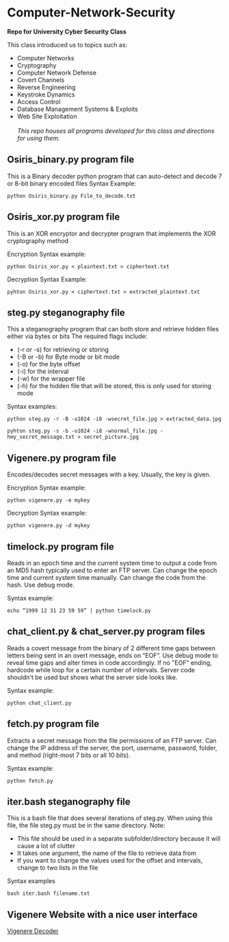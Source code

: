 # Computer-Network-Security
**Repo for University Cyber Security Class**
	
This class introduced us to topics such as:
* Computer Networks
* Cryptography 
* Computer Network Defense
* Covert Channels
* Reverse Engineering
* Keystroke Dynamics
* Access Control
* Database Management Systems & Exploits
* Web Site Exploitation
<br><br>
*This repo houses all programs developed for this class and directions for using them.*


## Osiris_binary.py program file
This is a Binary decoder python program that can auto-detect and decode 7 or 8-bit binary encoded files
Syntax Example:
```
python Osiris_binary.py File_to_decode.txt
```
## Osiris_xor.py program file
This is an XOR encryptor and decrypter program that implements the XOR cryptography method

Encryption Syntax example:
```
python Osiris_xor.py < plaintext.txt > ciphertext.txt
```
Decryption Syntax Example:
```
pyhton Osiris_xor.py < ciphertext.txt > extracted_plaintext.txt
```
## steg.py steganography file
This a steganography program that can both store and retrieve hidden files either via bytes or bits
The required flags include: 
- (-r or -s) for retrieving or storing
- (-B or -b) for Byte mode or bit mode
- (-o) for the byte offset
- (-i) for the interval
- (-w) for the wrapper file
- (-h) for the hidden file that will be stored, this is only used for storing mode

Syntax examples:
```
python steg.py -r -B -o1024 -i8 -wsecret_file.jpg > extracted_data.jpg

pyhton steg.py -s -b -o1024 -i8 -wnormal_file.jpg -hmy_secret_message.txt > secret_picture.jpg

```
## Vigenere.py program file
Encodes/decodes secret messages with a key. Usually, the key is given.

Encryption Syntax example:
```
python vigenere.py -e mykey
```
Decryption Syntax example:
```
python vigenere.py -d mykey
```
## timelock.py program file
Reads in an epoch time and the current system time to output a code from an MD5 hash typically used to enter an FTP server.
Can change the epoch time and current system time manually. Can change the code from the hash. Use debug mode.

Syntax example:
```
echo “1999 12 31 23 59 59” | python timelock.py
```
## chat_client.py & chat_server.py program files
Reads a covert message from the binary of 2 different time gaps between letters being sent in an overt message, ends on “EOF”.
Use debug mode to reveal time gaps and alter times in code accordingly. If no "EOF" ending, hardcode while loop for a certain number of intervals.
Server code shouldn't be used but shows what the server side looks like.

Syntax example:
```
python chat_client.py
```
## fetch.py program file
Extracts a secret message from the file permissions of an FTP server. Can change the IP address of the server, the port, username, password, folder, and method (right-most 7 bits or all 10 bits).

Syntax example:
```
python fetch.py
```
## iter.bash steganography file
This is a bash file that does several iterations of steg.py. When using this file, the file steg.py must be in the same directory.
Note:
- This file should be used in a separate subfolder/directory because it will cause a lot of clutter
- It takes one argument, the name of the file to retrieve data from
- If you want to change the values used for the offset and intervals, change to two lists in the file 

Syntax examples
```
bash iter.bash filename.txt
```
## Vigenere Website with a nice user interface
[Vigenere Decoder](https://www.dcode.fr/vigenere-cipher)
